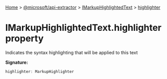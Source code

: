 [Home](./index) &gt; [@microsoft/api-extractor](./api-extractor.md) &gt; [IMarkupHighlightedText](./api-extractor.imarkuphighlightedtext.md) &gt; [highlighter](./api-extractor.imarkuphighlightedtext.highlighter.md)

# IMarkupHighlightedText.highlighter property

Indicates the syntax highlighting that will be applied to this text

**Signature:**
```javascript
highlighter: MarkupHighlighter
```
